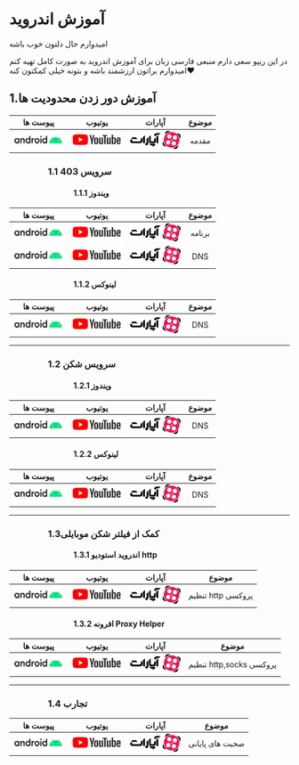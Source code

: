 
# آموزش اندروید
امیدوارم حال دلتون خوب باشه


در این ریپو سعی دارم منبعی فارسی زبان برای آموزش اندروید به صورت کامل تهیه کنم امیدوارم براتون ارزشمند باشه و بتونه خیلی کمکتون کنه❤️

## 1.آموزش دور زدن محدودیت ها
| پیوست ها                                | یوتیوب                                 | آپارات                                  | موضوع                               |
|:----:|:------:|:----:|:----:|
[![logo_Android](./res/drawable/logo_Android.png)](https://github.com/AblRadmanesh/Android)|[![logo_youtube](./res/drawable/logo_youtube.png)](https://github.com/AblRadmanesh/Android)|[![logo](./res/drawable/logo.png)](https://github.com/AblRadmanesh/Android)|مقدمه|
### &emsp;&emsp;&emsp;&emsp; 1.1 سرویس 403
#### &emsp;&emsp;&emsp;&emsp;&emsp;&emsp;&emsp;&emsp; 1.1.1 ویندوز
| پیوست ها                                | یوتیوب                                 | آپارات                                  | موضوع                               |
|:----:|:------:|:----:|:----:|
[![logo_Android](./res/drawable/logo_Android.png)](https://github.com/AblRadmanesh/Android)|[![logo_youtube](./res/drawable/logo_youtube.png)](https://github.com/AblRadmanesh/Android)|[![logo](./res/drawable/logo.png)](https://github.com/AblRadmanesh/Android)|برنامه|
[![logo_Android](./res/drawable/logo_Android.png)](https://github.com/AblRadmanesh/Android)|[![logo_youtube](./res/drawable/logo_youtube.png)](https://github.com/AblRadmanesh/Android)|[![logo](./res/drawable/logo.png)](https://github.com/AblRadmanesh/Android)|DNS|

#### &emsp;&emsp;&emsp;&emsp;&emsp;&emsp;&emsp;&emsp; 1.1.2 لینوکس
| پیوست ها                                | یوتیوب                                 | آپارات                                  | موضوع                               |
|:----:|:------:|:----:|:----:|
[![logo_Android](./res/drawable/logo_Android.png)](https://github.com/AblRadmanesh/Android)|[![logo_youtube](./res/drawable/logo_youtube.png)](https://github.com/AblRadmanesh/Android)|[![logo](./res/drawable/logo.png)](https://github.com/AblRadmanesh/Android)|DNS|

---

### &emsp;&emsp;&emsp;&emsp; 1.2 سرویس شکن
#### &emsp;&emsp;&emsp;&emsp;&emsp;&emsp;&emsp;&emsp; 1.2.1 ویندوز
| پیوست ها                                | یوتیوب                                 | آپارات                                  | موضوع                               |
|:----:|:------:|:----:|:----:|
[![logo_Android](./res/drawable/logo_Android.png)](https://github.com/AblRadmanesh/Android)|[![logo_youtube](./res/drawable/logo_youtube.png)](https://github.com/AblRadmanesh/Android)|[![logo](./res/drawable/logo.png)](https://github.com/AblRadmanesh/Android)|DNS|

#### &emsp;&emsp;&emsp;&emsp;&emsp;&emsp;&emsp;&emsp; 1.2.2 لینوکس
| پیوست ها                                | یوتیوب                                 | آپارات                                  | موضوع                               |
|:----:|:------:|:----:|:----:|
[![logo_Android](./res/drawable/logo_Android.png)](https://github.com/AblRadmanesh/Android)|[![logo_youtube](./res/drawable/logo_youtube.png)](https://github.com/AblRadmanesh/Android)|[![logo](./res/drawable/logo.png)](https://github.com/AblRadmanesh/Android)|DNS|

---

### &emsp;&emsp;&emsp;&emsp; 1.3کمک از فیلتر شکن موبایلی
#### &emsp;&emsp;&emsp;&emsp;&emsp;&emsp;&emsp;&emsp; 1.3.1 اندروید استودیو http
| پیوست ها                                | یوتیوب                                 | آپارات                                  | موضوع                               |
|:----:|:------:|:----:|:----:|
[![logo_Android](./res/drawable/logo_Android.png)](https://github.com/AblRadmanesh/Android)|[![logo_youtube](./res/drawable/logo_youtube.png)](https://github.com/AblRadmanesh/Android)|[![logo](./res/drawable/logo.png)](https://github.com/AblRadmanesh/Android)|تنظیم http پروکسی|

#### &emsp;&emsp;&emsp;&emsp;&emsp;&emsp;&emsp;&emsp; 1.3.2 افرونه Proxy Helper
| پیوست ها                                | یوتیوب                                 | آپارات                                  | موضوع                               |
|:----:|:------:|:----:|:----:|
[![logo_Android](./res/drawable/logo_Android.png)](https://github.com/AblRadmanesh/Android)|[![logo_youtube](./res/drawable/logo_youtube.png)](https://github.com/AblRadmanesh/Android)|[![logo](./res/drawable/logo.png)](https://github.com/AblRadmanesh/Android)|تنظیم http,socks پروکسی|
---

### &emsp;&emsp;&emsp;&emsp; 1.4 تجارب

| پیوست ها                                | یوتیوب                                 | آپارات                                  | موضوع                               |
|:----:|:------:|:----:|:----:|
[![logo_Android](./res/drawable/logo_Android.png)](https://github.com/AblRadmanesh/Android)|[![logo_youtube](./res/drawable/logo_youtube.png)](https://github.com/AblRadmanesh/Android)|[![logo](./res/drawable/logo.png)](https://github.com/AblRadmanesh/Android)|صحبت های پایانی|
